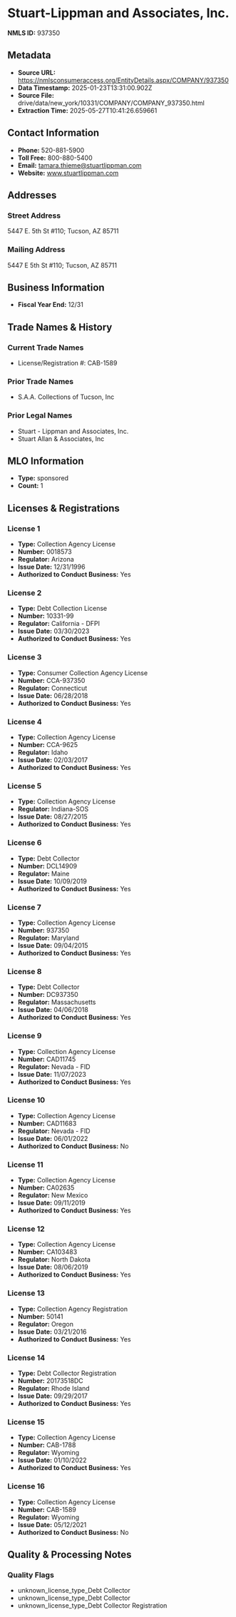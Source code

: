 # Stuart-Lippman and Associates, Inc.

**NMLS ID:** 937350

## Metadata
- **Source URL:** https://nmlsconsumeraccess.org/EntityDetails.aspx/COMPANY/937350
- **Data Timestamp:** 2025-01-23T13:31:00.902Z
- **Source File:** drive/data/new_york/10331/COMPANY/COMPANY_937350.html
- **Extraction Time:** 2025-05-27T10:41:26.659661

## Contact Information
- **Phone:** 520-881-5900
- **Toll Free:** 800-880-5400
- **Email:** tamara.thieme@stuartlippman.com
- **Website:** www.stuartlippman.com

## Addresses
### Street Address
5447 E. 5th St #110; Tucson, AZ 85711

### Mailing Address
5447 E 5th St #110; Tucson, AZ 85711

## Business Information
- **Fiscal Year End:** 12/31

## Trade Names & History
### Current Trade Names
- License/Registration #: CAB-1589

### Prior Trade Names
- S.A.A. Collections of Tucson, Inc

### Prior Legal Names
- Stuart - Lippman and Associates, Inc.
- Stuart Allan & Associates, Inc

## MLO Information
- **Type:** sponsored
- **Count:** 1

## Licenses & Registrations

### License 1
- **Type:** Collection Agency License
- **Number:** 0018573
- **Regulator:** Arizona
- **Issue Date:** 12/31/1996
- **Authorized to Conduct Business:** Yes

### License 2
- **Type:** Debt Collection License
- **Number:** 10331-99
- **Regulator:** California - DFPI
- **Issue Date:** 03/30/2023
- **Authorized to Conduct Business:** Yes

### License 3
- **Type:** Consumer Collection Agency License
- **Number:** CCA-937350
- **Regulator:** Connecticut
- **Issue Date:** 06/28/2018
- **Authorized to Conduct Business:** Yes

### License 4
- **Type:** Collection Agency License
- **Number:** CCA-9625
- **Regulator:** Idaho
- **Issue Date:** 02/03/2017
- **Authorized to Conduct Business:** Yes

### License 5
- **Type:** Collection Agency License
- **Regulator:** Indiana-SOS
- **Issue Date:** 08/27/2015
- **Authorized to Conduct Business:** Yes

### License 6
- **Type:** Debt Collector
- **Number:** DCL14909
- **Regulator:** Maine
- **Issue Date:** 10/09/2019
- **Authorized to Conduct Business:** Yes

### License 7
- **Type:** Collection Agency License
- **Number:** 937350
- **Regulator:** Maryland
- **Issue Date:** 09/04/2015
- **Authorized to Conduct Business:** Yes

### License 8
- **Type:** Debt Collector
- **Number:** DC937350
- **Regulator:** Massachusetts
- **Issue Date:** 04/06/2018
- **Authorized to Conduct Business:** Yes

### License 9
- **Type:** Collection Agency License
- **Number:** CAD11745
- **Regulator:** Nevada - FID
- **Issue Date:** 11/07/2023
- **Authorized to Conduct Business:** Yes

### License 10
- **Type:** Collection Agency License
- **Number:** CAD11683
- **Regulator:** Nevada - FID
- **Issue Date:** 06/01/2022
- **Authorized to Conduct Business:** No

### License 11
- **Type:** Collection Agency License
- **Number:** CA02635
- **Regulator:** New Mexico
- **Issue Date:** 09/11/2019
- **Authorized to Conduct Business:** Yes

### License 12
- **Type:** Collection Agency License
- **Number:** CA103483
- **Regulator:** North Dakota
- **Issue Date:** 08/06/2019
- **Authorized to Conduct Business:** Yes

### License 13
- **Type:** Collection Agency Registration
- **Number:** 50141
- **Regulator:** Oregon
- **Issue Date:** 03/21/2016
- **Authorized to Conduct Business:** Yes

### License 14
- **Type:** Debt Collector Registration
- **Number:** 20173518DC
- **Regulator:** Rhode Island
- **Issue Date:** 09/29/2017
- **Authorized to Conduct Business:** Yes

### License 15
- **Type:** Collection Agency License
- **Number:** CAB-1788
- **Regulator:** Wyoming
- **Issue Date:** 01/10/2022
- **Authorized to Conduct Business:** Yes

### License 16
- **Type:** Collection Agency License
- **Number:** CAB-1589
- **Regulator:** Wyoming
- **Issue Date:** 05/12/2021
- **Authorized to Conduct Business:** No

## Quality & Processing Notes
### Quality Flags
- unknown_license_type_Debt Collector
- unknown_license_type_Debt Collector
- unknown_license_type_Debt Collector Registration
